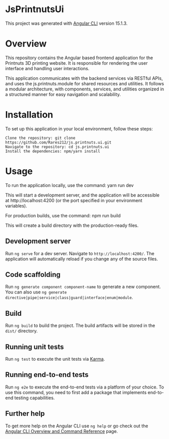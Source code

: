 # JsPrintnutsUi

This project was generated with [Angular CLI](https://github.com/angular/angular-cli) version 15.1.3.

# Overview

This repository contains the Angular based frontend application for the Printnuts 3D printing website. It is responsible for rendering the user interface and handling user interactions.

This application communicates with the backend services via RESTful APIs, and uses the js.printnuts.module for shared resources and utilities. It follows a modular architecture, with components, services, and utilities organized in a structured manner for easy navigation and scalability.

# Installation

To set up this application in your local environment, follow these steps:

    Clone the repository: git clone https://github.com/Rares212/js.printnuts.ui.git
    Navigate to the repository: cd js.printnuts.ui
    Install the dependencies: npm/yarn install

# Usage

To run the application locally, use the command: yarn run dev

This will start a development server, and the application will be accessible at http://localhost:4200 (or the port specified in your environment variables).

For production builds, use the command: npm run build

This will create a build directory with the production-ready files.

## Development server

Run `ng serve` for a dev server. Navigate to `http://localhost:4200/`. The application will automatically reload if you change any of the source files.

## Code scaffolding

Run `ng generate component component-name` to generate a new component. You can also use `ng generate directive|pipe|service|class|guard|interface|enum|module`.

## Build

Run `ng build` to build the project. The build artifacts will be stored in the `dist/` directory.

## Running unit tests

Run `ng test` to execute the unit tests via [Karma](https://karma-runner.github.io).

## Running end-to-end tests

Run `ng e2e` to execute the end-to-end tests via a platform of your choice. To use this command, you need to first add a package that implements end-to-end testing capabilities.

## Further help

To get more help on the Angular CLI use `ng help` or go check out the [Angular CLI Overview and Command Reference](https://angular.io/cli) page.
